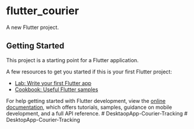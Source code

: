 # flutter_courier

A new Flutter project.

## Getting Started

This project is a starting point for a Flutter application.

A few resources to get you started if this is your first Flutter project:

- [Lab: Write your first Flutter app](https://docs.flutter.dev/get-started/codelab)
- [Cookbook: Useful Flutter samples](https://docs.flutter.dev/cookbook)

For help getting started with Flutter development, view the
[online documentation](https://docs.flutter.dev/), which offers tutorials,
samples, guidance on mobile development, and a full API reference.
#   D e s k t a o p A p p - C o u r i e r - T r a c k i n g  
 #   D e s k t o p A p p - C o u r i e r - T r a c k i n g  
 